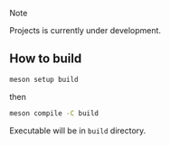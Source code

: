 > [!NOTE]
> Projects is currently under development.

## How to build

```bash
meson setup build
```

then 

```bash
meson compile -C build
```

Executable will be in `build` directory.